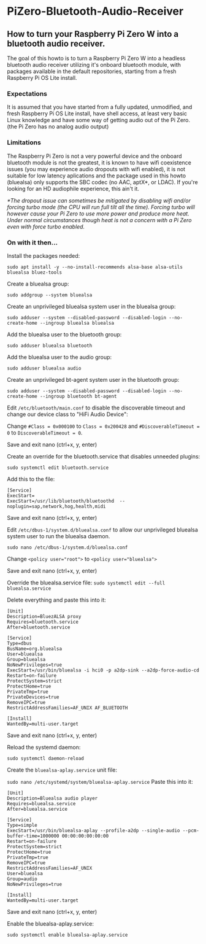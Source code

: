 # PiZero-Bluetooth-Audio-Receiver
## How to turn your Raspberry Pi Zero W into a bluetooth audio receiver.

The goal of this howto is to turn a Raspberry Pi Zero W into a headless bluetooth audio receiver utilizing it's onboard bluetooth module, with packages available in the default repositories, starting from a fresh Raspberry Pi OS Lite install.

### Expectations
It is assumed that you have started from a fully updated, unmodified, and fresh Raspberry Pi OS Lite install, have shell access, at least very basic Linux knowledge and have some way of getting audio out of the Pi Zero. (the Pi Zero has no analog audio output) 

### Limitations
The Raspberry Pi Zero is not a very powerful device and the onboard bluetooth module is not the greatest, it is known to have wifi coexistence issues (you may experience audio dropouts with wifi enabled), it is not suitable for low latency aplications and the package used in this howto (bluealsa) only supports the SBC codec (no AAC, aptX*, or LDAC). If you're looking for an HD audiophile experience, this ain't it.

<i>*The dropout issue can sometimes be mitigated by disabling wifi and/or forcing turbo mode (the CPU will run full tilt all the time). Forcing turbo will however cause your Pi Zero to use more power and produce more heat. Under normal circumstances though heat is not a concern with a Pi Zero even with force turbo enabled.</i>

### On with it then...

Install the packages needed:

 ```sudo apt install -y --no-install-recommends alsa-base alsa-utils bluealsa bluez-tools```



Create a bluealsa group:

```sudo addgroup --system bluealsa```



Create an unprivileged bluealsa system user in the bluealsa group:

```sudo adduser --system --disabled-password --disabled-login --no-create-home --ingroup bluealsa bluealsa```



Add the bluealsa user to the bluetooth group:

```sudo adduser bluealsa bluetooth```



Add the bluealsa user to the audio group:

```sudo adduser bluealsa audio```



Create an unprivileged bt-agent system user in the bluetooth group:

```sudo adduser --system --disabled-password --disabled-login --no-create-home --ingroup bluetooth bt-agent```


Edit ```/etc/bluetooth/main.conf``` to disable the discoverable timeout and change our device class to "HiFi Audio Device":

Change ```#Class = 0x000100``` to ```Class = 0x200428``` and ```#DiscoverableTimeout = 0``` to ```DiscoverableTimeout = 0```.

Save and exit nano (ctrl+x, y, enter)



Create an override for the bluetooth.service that disables unneeded plugins:

```sudo systemctl edit bluetooth.service```

Add this to the file:
```
[Service]
ExecStart=
ExecStart=/usr/lib/bluetooth/bluetoothd  --noplugin=sap,network,hog,health,midi
```
Save and exit nano (ctrl+x, y, enter)



Edit ```/etc/dbus-1/system.d/bluealsa.conf``` to allow our unprivileged bluealsa system user to run the bluealsa daemon.

```sudo nano /etc/dbus-1/system.d/bluealsa.conf```

Change ```<policy user="root">``` to ```<policy user="bluealsa">```

Save and exit nano (ctrl+x, y, enter)



Override the bluealsa.service file:
```sudo systemctl edit --full bluealsa.service```

Delete everything and paste this into it:

```
[Unit]
Description=BluezALSA proxy
Requires=bluetooth.service
After=bluetooth.service

[Service]
Type=dbus
BusName=org.bluealsa
User=bluealsa
Group=bluealsa
NoNewPrivileges=true
ExecStart=/usr/bin/bluealsa -i hci0 -p a2dp-sink --a2dp-force-audio-cd
Restart=on-failure
ProtectSystem=strict
ProtectHome=true
PrivateTmp=true
PrivateDevices=true
RemoveIPC=true
RestrictAddressFamilies=AF_UNIX AF_BLUETOOTH

[Install]
WantedBy=multi-user.target
```
Save and exit nano (ctrl+x, y, enter)



Reload the systemd daemon:

```sudo systemctl daemon-reload```


Create the ```bluealsa-aplay.service``` unit file:

```sudo nano /etc/systemd/system/bluealsa-aplay.service```
Paste this into it:
```
[Unit]
Description=Bluealsa audio player
Requires=bluealsa.service
After=bluealsa.service

[Service]
Type=simple
ExecStart=/usr/bin/bluealsa-aplay --profile-a2dp --single-audio --pcm-buffer-time=1000000 00:00:00:00:00:00
Restart=on-failure
ProtectSystem=strict
ProtectHome=true
PrivateTmp=true
RemoveIPC=true
RestrictAddressFamilies=AF_UNIX
User=bluealsa
Group=audio
NoNewPrivileges=true

[Install]
WantedBy=multi-user.target
```
Save and exit nano (ctrl+x, y, enter)



Enable the bluealsa-aplay.service:

```sudo systemctl enable bluealsa-aplay.service```
